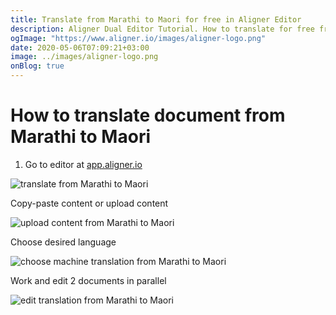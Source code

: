 ```yaml
---
title: Translate from Marathi to Maori for free in Aligner Editor
description: Aligner Dual Editor Tutorial. How to translate for free from Marathi to Maori. Aligner is multilingual document management platform. 
ogImage: "https://www.aligner.io/images/aligner-logo.png"
date: 2020-05-06T07:09:21+03:00
image: ../images/aligner-logo.png
onBlog: true
---
```


# How to translate document from Marathi to Maori

1. Go to editor at [app.aligner.io](https://app.aligner.io "Aligner App web page")

![translate from Marathi to Maori](../aligner-blank-editor.png "translate from Marathi to Maori")

Copy-paste content or upload content

![upload content from Marathi to Maori](../aligner-uploaded-document.png "upload content from Marathi to Maori")

Choose desired language

![choose machine translation from Marathi to Maori](../aligner-language-dropdown.png "choose machine translation from Marathi to Maori")

Work and edit 2 documents in parallel

![edit translation from Marathi to Maori](../aligner-double-sitded-editor.png "edit translation from Marathi to Maori")

